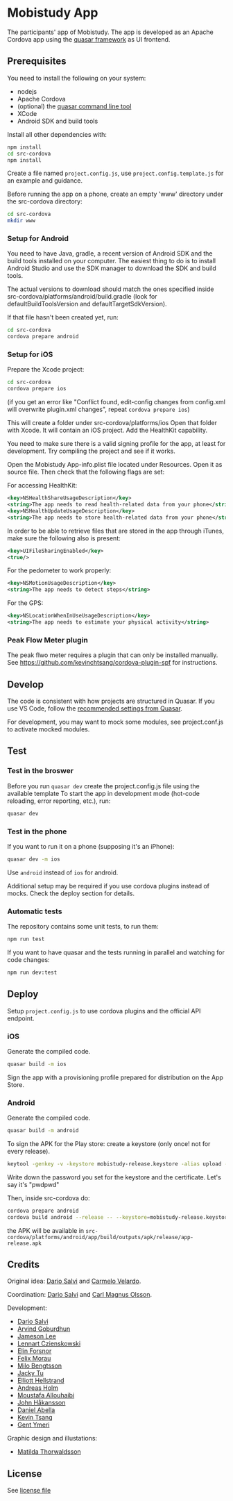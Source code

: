 # Mobistudy App

The participants' app of Mobistudy.
The app is developed as an Apache Cordova app using the [quasar framework](https://quasar-framework.org/) as UI frontend.

## Prerequisites

You need to install the following on your system:

- nodejs
- Apache Cordova
- (optional) the [quasar command line tool](https://quasar.dev/quasar-cli/installation)
- XCode
- Android SDK and build tools

Install all other dependencies with:

```bash
npm install
cd src-cordova
npm install
```

Create a file named `project.config.js`, use `project.config.template.js` for an example and guidance.

Before running the app on a phone, create an empty 'www' directory under the src-cordova directory:
```bash
cd src-cordova
mkdir www
```

### Setup for Android

You need to have Java, gradle, a recent version of Android SDK and the build tools installed on your computer.
The easiest thing to do is to install Android Studio and use the SDK manager to download the SDK and build tools.

The actual versions to download should match the ones specified inside src-cordova/platforms/android/build.gradle (look for defaultBuildToolsVersion and defaultTargetSdkVersion).

If that file hasn't been created yet, run:

```bash
cd src-cordova
cordova prepare android
```

### Setup for iOS

Prepare the Xcode project:

```bash
cd src-cordova
cordova prepare ios
```

(if you get an error like "Conflict found, edit-config changes from config.xml
will overwrite plugin.xml changes", repeat `cordova prepare ios`)

This will create a folder under src-cordova/platforms/ios
Open that folder with Xcode. It will contain an iOS project.
Add the HealthKit capability.

You need to make sure there is a valid signing profile for the app, at least for
development. Try compiling the project and see if it works.


Open the Mobistudy App-info.plist file located under Resources. Open it as source
file. Then check that the following flags are set:

For accessing HealthKit:
```xml
<key>NSHealthShareUsageDescription</key>
<string>The app needs to read health-related data from your phone</string>
<key>NSHealthUpdateUsageDescription</key>
<string>The app needs to store health-related data from your phone</string>
```

In order to be able to retrieve files that are stored in the app through iTunes,
make sure the following also is present:
```xml
<key>UIFileSharingEnabled</key>
<true/>
```

For the pedometer to work properly:
```xml
<key>NSMotionUsageDescription</key>
<string>The app needs to detect steps</string>
```

For the GPS:
```xml
<key>NSLocationWhenInUseUsageDescription</key>
<string>The app needs to estimate your physical activity</string>
```


### Peak Flow Meter plugin

The peak flwo meter requires a plugin that can only be installed manually.
See https://github.com/kevinchtsang/cordova-plugin-spf for instructions.


## Develop

The code is consistent with how projects are structured in Quasar.
If you use VS Code, follow the
[recommended settings from Quasar](https://quasar.dev/start/vs-code-configuration#Introduction).

For development, you may want to mock some modules, see project.conf.js to
activate mocked modules.

## Test

### Test in the broswer

Before you run `quasar dev` create the project.config.js file using the available template
To start the app in development mode (hot-code reloading, error reporting, etc.), run:

```bash
quasar dev
```

### Test in the phone

If you want to run it on a phone (supposing it's an iPhone):

```bash
quasar dev -m ios
```

Use `android` instead of `ios` for android.

Additional setup may be required if you use cordova plugins instead of mocks. Check the deploy section for details.

### Automatic tests

The repository contains some unit tests, to run them:

```bash
npm run test
```

If you want to have quasar and the tests running in parallel and watching for code changes:

```bash
npm run dev:test
```

## Deploy

Setup `project.config.js` to use cordova plugins and the official API endpoint.

### iOS

Generate the compiled code.

```bash
quasar build -m ios
```

Sign the app with a provisioning profile prepared for distribution on the App Store.

### Android

Generate the compiled code.

```bash
quasar build -m android
```

To sign the APK for the Play store: create a keystore (only once! not for every release).

```bash
keytool -genkey -v -keystore mobistudy-release.keystore -alias upload -keyalg RSA -keysize 2048 -validity 10000
```

Write down the password you set for the keystore and the certificate. Let's say
it's "pwdpwd"

Then, inside src-cordova do:

```bash
cordova prepare android
cordova build android --release -- --keystore=mobistudy-release.keystore --alias=upload --storePassword=pwdpwd --password=pwdpwd
```

the APK will be available in `src-cordova/platforms/android/app/build/outputs/apk/release/app-release.apk`

## Credits

Original idea: [Dario Salvi](https://github.com/dariosalvi78) and [Carmelo Velardo](https://github.com/2dvisio).

Coordination: [Dario Salvi](https://github.com/dariosalvi78) and [Carl Magnus Olsson](https://github.com/Trasselkalle).

Development:

- [Dario Salvi](https://github.com/dariosalvi78)
- [Arvind Goburdhun](https://github.com/arvgo)
- [Jameson Lee](https://github.com/jamtholee)
- [Lennart Czienskowski](https://github.com/lencz)
- [Elin Forsnor](https://github.com/elinforsnor)
- [Felix Morau](https://github.com/femosc2)
- [Milo Bengtsson](https://github.com/palladog)
- [Jacky Tu](https://github.com/jackytu99)
- [Elliott Hellstrand](https://github.com/Elliott0121)
- [Andreas Holm](https://github.com/HeyOooh)
- [Moustafa Allouhaibi](https://github.com/af9593)
- [John Håkansson](https://github.com/JohnHakansson)
- [Daniel Abella](https://github.com/assimilate)
- [Kevin Tsang](https://github.com/kevinchtsang)
- [Gent Ymeri](https://github.com/gentymeri)

Graphic design and illustations:
- [Matilda Thorwaldsson](https://www.behance.net/matildasvensson1)

## License

See [license file](LICENSE)
